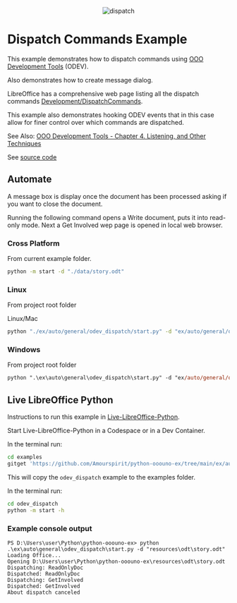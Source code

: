 <p align="center">
<img src="https://user-images.githubusercontent.com/4193389/180623026-9e5b96fc-22c0-43b8-a612-139eb3b28737.png" alt="dispatch"/>
</p>

# Dispatch Commands Example

This example demonstrates how to dispatch commands using [OOO Development Tools] (ODEV).

Also demonstrates how to create message dialog.

LibreOffice has a comprehensive web page listing all the dispatch commands [Development/DispatchCommands](https://wiki.documentfoundation.org/Development/DispatchCommands).

This example also demonstrates hooking ODEV events that in this case allow for finer control over which commands are dispatched.

See Also: [OOO Development Tools - Chapter 4. Listening, and Other Techniques](https://python-ooo-dev-tools.readthedocs.io/en/latest/odev/part1/chapter04.html)

See [source code](./start.py)

## Automate

A message box is display once the document has been processed asking if you want to close the document.

Running the following command opens a Write document, puts it into read-only mode.
Next a Get Involved wep page is opened in local web browser.

### Cross Platform

From current example folder.

```sh
python -m start -d "./data/story.odt"
```

### Linux

From project root folder

Linux/Mac

```sh
python "./ex/auto/general/odev_dispatch/start.py" -d "ex/auto/general/odev_dispatch/data/story.odt"
```

### Windows

From project root folder

```ps
python ".\ex\auto\general\odev_dispatch\start.py" -d "ex/auto/general/odev_dispatch/data/story.odt"
```

## Live LibreOffice Python

Instructions to run this example in [Live-LibreOffice-Python](https://github.com/Amourspirit/live-libreoffice-python).

Start Live-LibreOffice-Python in a Codespace or in a Dev Container.

In the terminal run:

```bash
cd examples
gitget 'https://github.com/Amourspirit/python-ooouno-ex/tree/main/ex/auto/general/odev_dispatch'
```

This will copy the `odev_dispatch` example to the examples folder.

In the terminal run:

```bash
cd odev_dispatch
python -m start -h
```

### Example console output

```text
PS D:\Users\user\Python\python-ooouno-ex> python .\ex\auto\general\odev_dispatch\start.py -d "resources\odt\story.odt"
Loading Office...
Opening D:\Users\user\Python\python-ooouno-ex\resources\odt\story.odt
Dispatching: ReadOnlyDoc
Dispatched: ReadOnlyDoc
Dispatching: GetInvolved
Dispatched: GetInvolved
About dispatch canceled
```

[OOO Development Tools]:https://python-ooo-dev-tools.readthedocs.io/en/latest/
